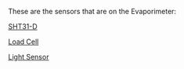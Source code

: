 These are the sensors that are on the Evaporimeter: 

[SHT31-D](https://www.adafruit.com/product/2857)  

[Load Cell](https://www.amazon.com/uxcell-Electronic-Balance-Weighing-Sensor/dp/B006W2IDUO/ref=sr_1_1?s=home-garden&rps=1&ie=UTF8&qid=1494279830&sr=1-1&keywords=load+sensor+2kg&refinements=p_85:2470955011)

[Light Sensor](https://www.adafruit.com/product/1980) 

